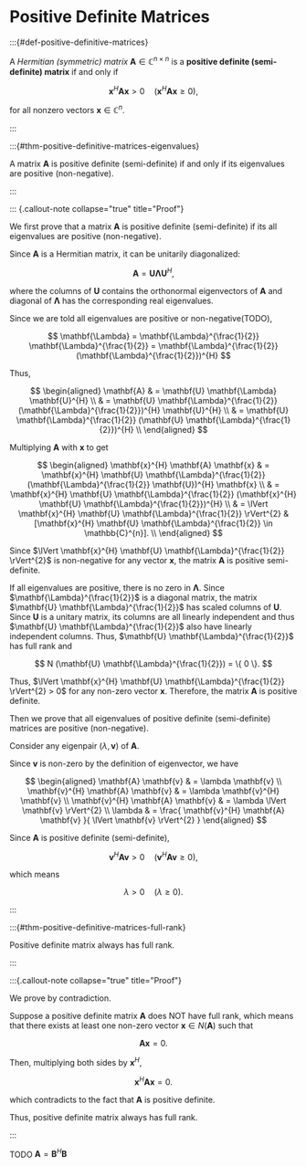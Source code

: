 # Positive Definite Matrices 

:::{#def-positive-definitive-matrices}

A *Hermitian (symmetric) matrix* $\mathbf{A} \in \mathbb{C}^{n \times n}$ is a **positive definite (semi-definite) matrix** if and only if 

$$
\mathbf{x}^{H} \mathbf{A} \mathbf{x} > 0 \quad
(\mathbf{x}^{H} \mathbf{A} \mathbf{x} \geq 0),
$$

for all nonzero vectors $\mathbf{x} \in \mathbb{C}^{n}$.

:::

:::{#thm-positive-definitive-matrices-eigenvalues}

A matrix $\mathbf{A}$ is positive definite (semi-definite) if and only if its eigenvalues are positive (non-negative).

:::
    
::: {.callout-note collapse="true" title="Proof"}
    
We first prove that a matrix $\mathbf{A}$ is positive definite (semi-definite) if its all eigenvalues are positive (non-negative). 

Since $\mathbf{A}$ is a Hermitian matrix, 
it can be unitarily diagonalized:

$$
\mathbf{A} = \mathbf{U} \mathbf{\Lambda} \mathbf{U}^{H},
$$

where the columns of $\mathbf{U}$ contains the orthonormal eigenvectors of $\mathbf{A}$ 
and diagonal of $\mathbf{\Lambda}$ has the corresponding real eigenvalues.

Since we are told all eigenvalues are positive or non-negative(TODO), 

$$
\mathbf{\Lambda} = \mathbf{\Lambda}^{\frac{1}{2}} \mathbf{\Lambda}^{\frac{1}{2}} 
= \mathbf{\Lambda}^{\frac{1}{2}} (\mathbf{\Lambda}^{\frac{1}{2}})^{H}
$$

Thus, 

$$
\begin{aligned}
\mathbf{A} 
& = \mathbf{U} \mathbf{\Lambda} \mathbf{U}^{H}
\\
& = \mathbf{U} \mathbf{\Lambda}^{\frac{1}{2}} (\mathbf{\Lambda}^{\frac{1}{2}})^{H} \mathbf{U}^{H}
\\
& = \mathbf{U} \mathbf{\Lambda}^{\frac{1}{2}} (\mathbf{U} \mathbf{\Lambda}^{\frac{1}{2}})^{H}
\\
\end{aligned}
$$

Multiplying $\mathbf{A}$ with $\mathbf{x}$ to get

$$
\begin{aligned}
\mathbf{x}^{H} \mathbf{A} \mathbf{x}
& = \mathbf{x}^{H} \mathbf{U} \mathbf{\Lambda}^{\frac{1}{2}} (\mathbf{\Lambda}^{\frac{1}{2}} \mathbf{U})^{H} \mathbf{x}
\\
& = \mathbf{x}^{H} \mathbf{U} \mathbf{\Lambda}^{\frac{1}{2}} (\mathbf{x}^{H} \mathbf{U} \mathbf{\Lambda}^{\frac{1}{2}})^{H}
\\
& = \lVert \mathbf{x}^{H} \mathbf{U} \mathbf{\Lambda}^{\frac{1}{2}} \rVert^{2} 
& [\mathbf{x}^{H} \mathbf{U} \mathbf{\Lambda}^{\frac{1}{2}} \in \mathbb{C}^{n}].
\\
\end{aligned}
$$

Since $\lVert \mathbf{x}^{H} \mathbf{U} \mathbf{\Lambda}^{\frac{1}{2}} \rVert^{2}$ is non-negative for any vector $\mathbf{x}$, 
the matrix $\mathbf{A}$ is positive semi-definite.

If all eigenvalues are positive,
there is no zero in $\mathbf{\Lambda}$.
Since $\mathbf{\Lambda}^{\frac{1}{2}}$ is a diagonal matrix, 
the matrix $\mathbf{U} \mathbf{\Lambda}^{\frac{1}{2}}$ has scaled columns of $\mathbf{U}$. 
Since $\mathbf{U}$ is a unitary matrix, 
its columns are all linearly independent and thus $\mathbf{U} \mathbf{\Lambda}^{\frac{1}{2}}$ also have linearly independent columns. 
Thus, $\mathbf{U} \mathbf{\Lambda}^{\frac{1}{2}}$ has full rank and 

$$
N (\mathbf{U} \mathbf{\Lambda}^{\frac{1}{2}}) = \{ 0 \}.
$$

Thus,
$\lVert \mathbf{x}^{H} \mathbf{U} \mathbf{\Lambda}^{\frac{1}{2}} \rVert^{2} > 0$ for any non-zero vector $\mathbf{x}$.
Therefore,
the matrix $\mathbf{A}$ is positive definite.

Then we prove that all eigenvalues of positive definite (semi-definite) matrices are positive (non-negative). 

Consider any eigenpair $(\lambda, \mathbf{v})$ of $\mathbf{A}$.

Since $\mathbf{v}$ is non-zero by the definition of eigenvector, 
we have

$$
\begin{aligned}
\mathbf{A} \mathbf{v} 
& = \lambda \mathbf{v}
\\
\mathbf{v}^{H} \mathbf{A} \mathbf{v} 
& = \lambda \mathbf{v}^{H} \mathbf{v}
\\
\mathbf{v}^{H} \mathbf{A} \mathbf{v} 
& = \lambda \lVert \mathbf{v} \rVert^{2}
\\
\lambda 
& = \frac{
    \mathbf{v}^{H} \mathbf{A} \mathbf{v} 
}{
    \lVert \mathbf{v} \rVert^{2}
}
\end{aligned}
$$

Since $\mathbf{A}$ is positive definite (semi-definite), 

$$ 
\mathbf{v}^{H} \mathbf{A} \mathbf{v} > 0 \quad (\mathbf{v}^{H} \mathbf{A} \mathbf{v} \geq 0),
$$

which means 

$$
\lambda > 0 \quad (\lambda \geq 0).
$$
    
:::

:::{#thm-positive-definitive-matrices-full-rank}

Positive definite matrix always has full rank.

:::

:::{.callout-note collapse="true" title="Proof"}
  
We prove by contradiction. 

Suppose a positive definite matrix $\mathbf{A}$ does NOT have full rank, 
which means that there exists at least one non-zero vector $\mathbf{x} \in N (\mathbf{A})$ such that 

$$
\mathbf{A} \mathbf{x} = 0.
$$

Then, multiplying both sides by $\mathbf{x}^{H}$,

$$
\mathbf{x}^{H} \mathbf{A} \mathbf{x} = 0.
$$

which contradicts to the fact that $\mathbf{A}$ is positive definite. 

Thus, positive definite matrix always has full rank.

:::

TODO $\mathbf{A} = \mathbf{B}^{H} \mathbf{B}$